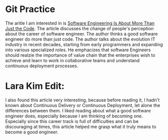 # Git Practice
The aritle I am interested in is [Software Engineering Is About More Than Just the Code](https://medium.com/swlh/software-engineering-is-about-more-than-just-the-code-67e79c901cd4).
The article discusses the change of people's perception about the career of software engineer. The author thinks a good software engineer do more than just code. The author talks about the evolution IT industry in recent decades, starting from early programmers and expanding into various specialized roles. He emphacizes that software Engineers should realzie the importance of value chain that the enterprises wish to achieve and learn to work in collaborative teams and understand continuous deployment processes.

# Lara Kim Edit: 
I also found this article very interesting, because before reading it, I hadn't known about Continuous Delivery or Continuous Deployment, let alone the differences between them. I liked reading about what a good software engineer does, especially because I am thinking of becoming one. Especially since this career track is full of difficulties and can be discouraging at times, this article helped me grasp what it truly means to become a good engineer. 